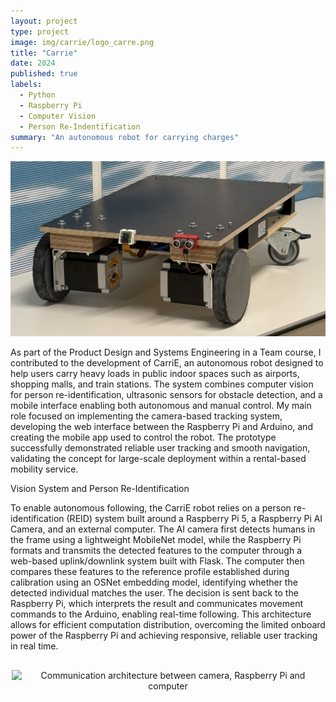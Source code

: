 ```yaml
---
layout: project
type: project
image: img/carrie/logo_carre.png
title: "Carrie"
date: 2024
published: true
labels:
  - Python
  - Raspberry Pi
  - Computer Vision
  - Person Re-Indentification
summary: "An autonomous robot for carrying charges"
---
```


<img class="img-fluid" src="../img/carrie/robot.jpg">


As part of the Product Design and Systems Engineering in a Team course, I contributed to the development of CarriE, an autonomous robot designed to help users carry heavy loads in public indoor spaces such as airports, shopping malls, and train stations. The system combines computer vision for person re-identification, ultrasonic sensors for obstacle detection, and a mobile interface enabling both autonomous and manual control. My main role focused on implementing the camera-based tracking system, developing the web interface between the Raspberry Pi and Arduino, and creating the mobile app used to control the robot. The prototype successfully demonstrated reliable user tracking and smooth navigation, validating the concept for large-scale deployment within a rental-based mobility service.


Vision System and Person Re-Identification

To enable autonomous following, the CarriE robot relies on a person re-identification (REID) system built around a Raspberry Pi 5, a Raspberry Pi AI Camera, and an external computer. The AI camera first detects humans in the frame using a lightweight MobileNet model, while the Raspberry Pi formats and transmits the detected features to the computer through a web-based uplink/downlink system built with Flask. The computer then compares these features to the reference profile established during calibration using an OSNet embedding model, identifying whether the detected individual matches the user. The decision is sent back to the Raspberry Pi, which interprets the result and communicates movement commands to the Arduino, enabling real-time following. This architecture allows for efficient computation distribution, overcoming the limited onboard power of the Raspberry Pi and achieving responsive, reliable user tracking in real time.


<p align="center">
  <img src="comm.png" alt="Communication architecture between camera, Raspberry Pi and computer" style="max-width: 500px; margin-top: 1rem;">
</p>